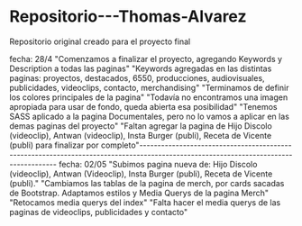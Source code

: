 # Repositorio---Thomas-Alvarez
Repositorio original creado para el proyecto final

fecha: 28/4 "Comenzamos a finalizar el proyecto, agregando Keywords y Description a todas las paginas" 
"Keywords agregadas en las distintas paginas: proyectos, destacados, 6550, producciones, audiovisuales, publicidades, videoclips, contacto, merchandising" 
"Terminamos de definir los colores principales de la pagina" 
"Todavía no encontramos una imagen apropiada para usar de fondo, queda abierta esa posibilidad" 
"Tenemos SASS aplicado a la pagina Documentales, pero no lo vamos a aplicar en las demas paginas del proyecto"
"Faltan agregar la pagina de Hijo Discolo (videoclip), Antwan (videoclip), Insta Burger (publi), Receta de Vicente (publi) para finalizar por completo"-------------------------------------------------------------------------------------------------------------------------------------
fecha: 02/05
"Subimos pagina nueva de: Hijo Discolo (videoclip), Antwan (Videoclip), Insta Burger (publi), Receta de Vicente (publi)."
"Cambiamos las tablas de la pagina de merch, por cards sacadas de Bootstrap. Adaptamos estilos y Media Querys de la pagina Merch"
"Retocamos media querys del index"
"Falta hacer el media querys de las paginas de videoclips, publicidades y contacto"
